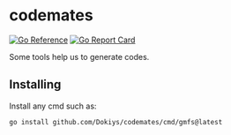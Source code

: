 # codemates
[![Go Reference](https://pkg.go.dev/badge/github.com/Dokiys/codemates.svg)](https://pkg.go.dev/github.com/Dokiys/codemates)
[![Go Report Card](https://goreportcard.com/badge/github.com/Dokiys/codemates)](https://goreportcard.com/report/github.com/Dokiys/codemates)

Some tools help us to generate codes.

## Installing

Install any cmd such as:

```bash
go install github.com/Dokiys/codemates/cmd/gmfs@latest
```
